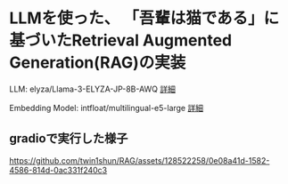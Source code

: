 # LLMを使った、 「吾輩は猫である」に基づいたRetrieval Augmented Generation(RAG)の実装
LLM: elyza/Llama-3-ELYZA-JP-8B-AWQ  [詳細](https://huggingface.co/elyza/Llama-3-ELYZA-JP-8B)

Embedding Model: intfloat/multilingual-e5-large  [詳細](https://huggingface.co/intfloat/multilingual-e5-large)

## gradioで実行した様子
https://github.com/twin1shun/RAG/assets/128522258/0e08a41d-1582-4586-814d-0ac331f240c3
